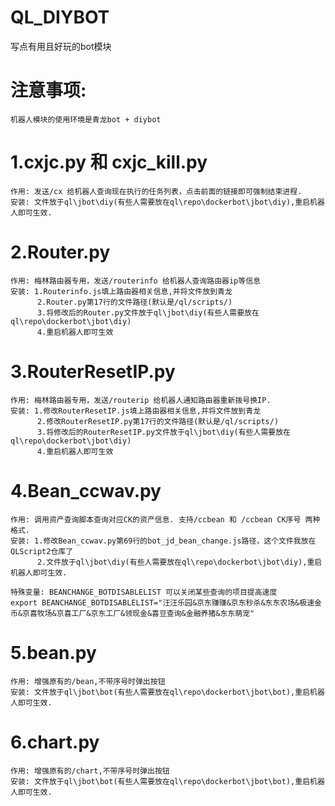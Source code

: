 # QL_DIYBOT
写点有用且好玩的bot模块

# 注意事项: 
	
	机器人模块的使用环境是青龙bot + diybot
	
# 1.cxjc.py 和 cxjc_kill.py

	作用: 发送/cx 给机器人查询现在执行的任务列表，点击前面的链接即可强制结束进程.
	安装: 文件放于ql\jbot\diy(有些人需要放在ql\repo\dockerbot\jbot\diy),重启机器人即可生效.
	
# 2.Router.py 
	
	作用: 梅林路由器专用，发送/routerinfo 给机器人查询路由器ip等信息
	安装: 1.Routerinfo.js填上路由器相关信息,并将文件放到青龙
		  2.Router.py第17行的文件路径(默认是/ql/scripts/)
		  3.将修改后的Router.py文件放于ql\jbot\diy(有些人需要放在ql\repo\dockerbot\jbot\diy)
		  4.重启机器人即可生效		 
	
# 3.RouterResetIP.py

	作用: 梅林路由器专用，发送/routerip 给机器人通知路由器重新拨号换IP.
	安装: 1.修改RouterResetIP.js填上路由器相关信息,并将文件放到青龙
		  2.修改RouterResetIP.py第17行的文件路径(默认是/ql/scripts/)
		  3.将修改后的RouterResetIP.py文件放于ql\jbot\diy(有些人需要放在ql\repo\dockerbot\jbot\diy)
		  4.重启机器人即可生效

# 4.Bean_ccwav.py

	作用: 调用资产查询脚本查询对应CK的资产信息. 支持/ccbean 和 /ccbean CK序号 两种格式.
	安装: 1.修改Bean_ccwav.py第69行的bot_jd_bean_change.js路径，这个文件我放在QLScript2仓库了
		  2.文件放于ql\jbot\diy(有些人需要放在ql\repo\dockerbot\jbot\diy),重启机器人即可生效.
		  
	特殊变量: BEANCHANGE_BOTDISABLELIST 可以关闭某些查询的项目提高速度	
	export BEANCHANGE_BOTDISABLELIST="汪汪乐园&京东赚赚&京东秒杀&东东农场&极速金币&京喜牧场&京喜工厂&京东工厂&领现金&喜豆查询&金融养猪&东东萌宠"
	
# 5.bean.py

	作用: 增强原有的/bean,不带序号时弹出按钮
	安装: 文件放于ql\jbot\bot(有些人需要放在ql\repo\dockerbot\jbot\bot),重启机器人即可生效.

# 6.chart.py

	作用: 增强原有的/chart,不带序号时弹出按钮
	安装: 文件放于ql\jbot\bot(有些人需要放在ql\repo\dockerbot\jbot\bot),重启机器人即可生效.